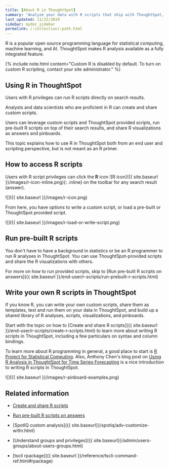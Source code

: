 ```yaml
---
title: [About R in ThoughtSpot]
summary: "Analyze your data with R scripts that ship with ThoughtSpot, and build visualizations and Pinboards based on the analytical insights you obtained. You can also create custom R scripts, and share them with your team."
last_updated: 11/22/2019
sidebar: mydoc_sidebar
permalink: /:collection/:path.html
---
```


R is a popular open source programming language for statistical computing, machine learning, and AI. ThoughtSpot makes R analysis available as a fully integrated feature.

{% include note.html content="Custom R is disabled by default. To turn on custom R scripting, contact your site administrator." %}

## Using R in ThoughtSpot

Users with R privileges can run R scripts directly on search results.

Analysts and data scientists who are proficient in R can create and share custom scripts.

Users can leverage custom scripts and ThoughtSpot provided scripts, run pre-built R scripts on top of their search results, and share R visualizations as answers and pinboards.

This topic explains how to use R in ThoughtSpot both from an end user and scripting perspective, but is not meant as an R primer.

## How to access R scripts

Users with R script privileges can click the **R** icon
![R icon]({{ site.baseurl }}/images/r-icon-inline.png){: .inline}
on the toolbar for any search result (answer).

![]({{ site.baseurl }}/images/r-icon.png)

From here, you have options to write a custom script, or load a pre-built or
ThoughtSpot provided script.

![]({{ site.baseurl }}/images/r-load-or-write-script.png)

## Run pre-built R scripts

You don't have to have a background in statistics or be an R programmer to run R
analyses in ThoughtSpot. You can use ThoughtSpot-provided scripts and share the
R visualizations with others.

For more on how to run provided scripts, skip to
[Run pre-built R scripts on answers]({{ site.baseurl }}/end-user/r-scripts/run-prebuilt-r-scripts.html)

## Write your own R scripts in ThoughtSpot

If you know R, you can write your own custom scripts, share them as templates,
test and run them on your data in ThoughtSpot, and build up a shared library of
R analyses, scripts, visualizations, and pinboards.

Start with the topic on how to [Create and share R scripts]({{ site.baseurl }}/end-user/r-scripts/create-r-scripts.html)
to learn more about writing R scripts in ThoughtSpot, including a few
particulars on syntax and column bindings.

To learn more about R programming in general, a good place to start is [R Project for
Statistical Computing](https://www.r-project.org/). Also, Anthony Chen's blog
post on [Using R Analysis in ThoughtSpot for Time Series
Forecasting](https://www.thoughtspot.com/codex/using-r-analysis-thoughtspot-time-series-forecasting)
is a nice introduction to writing R scripts in ThoughtSpot.

![]({{ site.baseurl }}/images/r-pinboard-examples.png)


## Related information

* [Create and share R scripts](create-r-scripts.html#)

* [Run pre-built R scripts on answers](run-prebuilt-r-scripts.html)

* [SpotIQ custom analysis]({{ site.baseurl}}/spotiq/adv-customize-withr.html)

* [Understand groups and privileges]({{ site.baseurl}}/admin/users-groups/about-users-groups.html)

* [tscli rpackage]({{ site.baseurl }}/reference/tscli-command-ref.html#rpackage)
